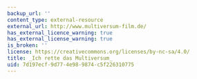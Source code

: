 ```yaml
---
backup_url: ''
content_type: external-resource
external_url: http://www.multiversum-film.de/
has_external_licence_warning: true
has_external_license_warning: true
is_broken: ''
license: https://creativecommons.org/licenses/by-nc-sa/4.0/
title: _Ich rette das Multiversum_
uid: 7d197ecf-9d77-4e98-9874-c5f226310775
---
```

